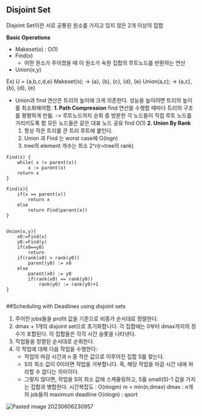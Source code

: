 ## Disjoint Set
Disjoint Set이란 서로 공통된 원소를 가지고 있지 않은 2개 이상의 집합

**Basic Operations**
- Makeset(x) : O(1)
- Find(x)
	- 어떤 원소가 주어졌을 때 이 원소가 속한 집합의 루트노드를 반환하는 연산
- Union(x,y) 

Ex)
U = {a,b,c,d,e}
Makeset(x); -> {a}, {b}, {c}, {d}, {e}
Union(a,c); -> {a,c}, {b}, {d}, {e}

- Union과 find 연산은 트리의 높이에 크게 의존한다. 성능을 높이려면 트리의 높이를 최소화해야함.
**1. Path Compression**
	find 연산을 수행할 때마다 트리의 구조를 평평하게 만듦.
	-> 루트노드까지 순회 중 방문한 각 노드들이 직접 루트 노드를 가리키도록 함
	모든 노드들은 같은 대표 노드 공유
	find O(1)
**2. Union By Rank**
	1. 항상 작은 트리를 큰 트리 루트에 붙인다.
	2. Union 과 Find 는 worst case에 O(logn)
	3. tree의 element 개수는 최소 2^r(r=tree의 rank)

```
Find(x) {
	while( x != parent(x))
		x := parent(x)
	return x
}

Find(x){
	if(x == parent(x))
		return x
	else
		return Find(parent(x))
}


Union(x,y){
	x0:=Find(x)
	y0:=Find(y)
	if(x0==y0)
		return
	if(rank(x0) > rank(y0))
		parent(y0) := x0
	else
		parent(x0) := y0
		if(rank(x0) == rank(y0))
			rank(y0) := rank(y0)+1
}


```

##Scheduling with Deadlines using disjoint sets

1. 주어진 jobs들을 profit 값을 기준으로 비증가 순서대로 정렬한다.
2. dmax + 1개의 disjoint set으로 초기화합니다. 각 집합에는 0부터 dmax까지의 정수가 포함된다. 이 집합들은 각각 시간 슬롯을 나타낸다.
2. 작업들을 정렬된 순서대로 순회한다.
3. 각 작업에 대해 다음 작업을 수행한다:
    - 작업의 마감 시간과 n 중 작은 값으로 이루어진 집합 S를 찾는다.
    - S의 최소 값이 0이라면 작업을 거부합니다. 즉, 해당 작업을 마감 시간 내에 처리할 수 없다는 의미이다.
    - 그렇지 않다면, 작업을 S의 최소 값에 스케줄링하고, S를 small(S)-1 값을 가지는 집합과 병합한다.
시간복잡도 : O(nlogm) m = min(n,dmax)
					dmax : n개의 job들의 maximum deadline
					O(nlogn) : qsort

![Pasted image 20230606230957](https://github.com/lina1919/cs_study/assets/63230463/58e0173a-6c82-42a4-a670-fe99483241da)
